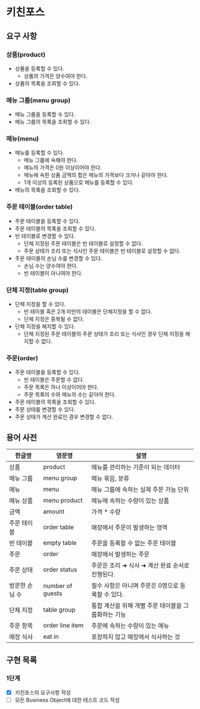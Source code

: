 # 키친포스

## 요구 사항
### 상품(product)
* 상품을 등록할 수 있다.
    * 상품의 가격은 양수여야 한다.
* 상품의 목록을 조회할 수 있다.
        
### 메뉴 그룹(menu group)
* 메뉴 그룹을 등록할 수 있다.
* 메뉴 그룹의 목록을 조회할 수 있다.

### 메뉴(menu)
* 메뉴를 등록할 수 있다.
    * 메뉴 그룹에 속해야 한다. 
    * 메뉴의 가격은 0원 이상이어야 한다.
    * 메뉴에 속한 상품 금액의 합은 메뉴의 가격보다 크거나 같아야 한다.
    * 1개 이상의 등록된 상품으로 메뉴를 등록할 수 있다.
* 메뉴의 목록을 조회할 수 있다.

### 주문 테이블(order table)
* 주문 테이블을 등록할 수 있다.
* 주문 테이블의 목록을 조회할 수 있다.
* 빈 테이블로 변경할 수 있다.
    * 단체 지정된 주문 테이블은 빈 테이블로 설정할 수 없다.
    * 주문 상태가 조리 또는 식사인 주문 테이블은 빈 테이블로 설정할 수 없다.
* 주문 테이블의 손님 수를 변경할 수 있다.
    * 손님 수는 양수여야 한다.
    * 빈 테이블이 아니여야 한다. 
    
### 단체 지정(table group)
* 단체 지정을 할 수 있다.
    * 빈 테이블 혹은 2개 미만의 테이블은 단체지정을 할 수 없다.
    * 단체 지정은 중복될 수 없다.
* 단체 지정을 해지할 수 있다.
    * 단체 지정된 주문 테이블의 주문 상태가 조리 또는 식사인 경우 단체 지정을 해지할 수 없다.

### 주문(order)
* 주문 테이블을 등록할 수 있다.
    * 빈 테이블은 주문할 수 없다.
    * 주문 목록은 하나 이상이어야 한다.
    * 주문 목록의 수와 메뉴의 수는 같아야 한다. 
* 주문 테이블의 목록을 조회할 수 있다.
* 주문 상태를 변경할 수 있다.
* 주문 상태가 계산 완료인 경우 변경할 수 없다.


## 용어 사전

| 한글명 | 영문명 | 설명 |
| --- | --- | --- |
| 상품 | product | 메뉴를 관리하는 기준이 되는 데이터 |
| 메뉴 그룹 | menu group | 메뉴 묶음, 분류 |
| 메뉴 | menu | 메뉴 그룹에 속하는 실제 주문 가능 단위 |
| 메뉴 상품 | menu product | 메뉴에 속하는 수량이 있는 상품 |
| 금액 | amount | 가격 * 수량 |
| 주문 테이블 | order table | 매장에서 주문이 발생하는 영역 |
| 빈 테이블 | empty table | 주문을 등록할 수 없는 주문 테이블 |
| 주문 | order | 매장에서 발생하는 주문 |
| 주문 상태 | order status | 주문은 조리 ➜ 식사 ➜ 계산 완료 순서로 진행된다. |
| 방문한 손님 수 | number of guests | 필수 사항은 아니며 주문은 0명으로 등록할 수 있다. |
| 단체 지정 | table group | 통합 계산을 위해 개별 주문 테이블을 그룹화하는 기능 |
| 주문 항목 | order line item | 주문에 속하는 수량이 있는 메뉴 |
| 매장 식사 | eat in | 포장하지 않고 매장에서 식사하는 것 |

## 구현 목록
### 1단계
- [x] 키친포스의 요구사항 작성
- [ ] 모든 Business Object에 대한 테스트 코드 작성
